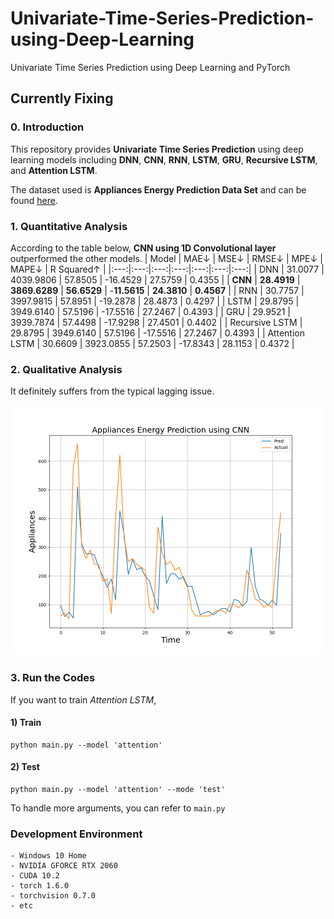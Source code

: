 # Univariate-Time-Series-Prediction-using-Deep-Learning
Univariate Time Series Prediction using Deep Learning and PyTorch

## Currently Fixing

### 0. Introduction
This repository provides **Univariate Time Series Prediction** using deep learning models including **DNN**, **CNN**, **RNN**, **LSTM**, **GRU**, **Recursive LSTM**, and **Attention LSTM**. 

The dataset used is **Appliances Energy Prediction Data Set** and can be found [here](https://archive.ics.uci.edu/ml/datasets/Appliances+energy+prediction).

### 1. Quantitative Analysis

According to the table below, **CNN using 1D Convolutional layer** outperformed the other models. 
| Model | MAE↓ | MSE↓ | RMSE↓ | MPE↓ | MAPE↓ | R Squared↑ |
|:---:|:---:|:---:|:---:|:---:|:---:|:---:|
| DNN | 31.0077 | 4039.9806 | 57.8505 | -16.4529 | 27.5759 | 0.4355 | 
| **CNN** | **28.4919** | **3869.6289** | **56.6529** | -**11.5615** | **24.3810** | **0.4567** |
| RNN | 30.7757 | 3997.9815 | 57.8951 | -19.2878 | 28.4873 | 0.4297 |
| LSTM | 29.8795 | 3949.6140 | 57.5196 | -17.5516 | 27.2467 | 0.4393 |
| GRU | 29.9521 | 3939.7874 | 57.4498 | -17.9298 | 27.4501 |  0.4402 |
| Recursive LSTM | 29.8795 | 3949.6140 | 57.5196 | -17.5516 | 27.2467 | 0.4393 |
| Attention LSTM | 30.6609 | 3923.0855 | 57.2503 | -17.8343 | 28.1153 | 0.4372 |

### 2. Qualitative Analysis
It definitely suffers from the typical lagging issue.

<img src = './results/plots/Appliances Energy Prediction using CNN.png' width="500">

### 3. Run the Codes
If you want to train *Attention LSTM*, 
#### 1) Train 
```
python main.py --model 'attention'
```

#### 2) Test
```
python main.py --model 'attention' --mode 'test'
```

To handle more arguments, you can refer to `main.py`




### Development Environment
```
- Windows 10 Home
- NVIDIA GFORCE RTX 2060
- CUDA 10.2
- torch 1.6.0
- torchvision 0.7.0
- etc
```
